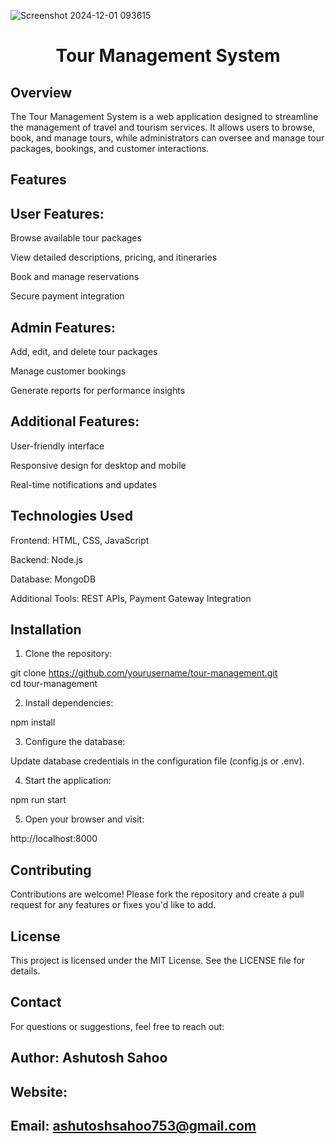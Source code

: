 ![Screenshot 2024-12-01 093615](https://github.com/user-attachments/assets/35843ef0-a33a-4075-88f3-83139c148570)

<h1 align="center">Tour Management System</h1>  

## Overview

The Tour Management System is a web application designed to streamline the management of travel and tourism services. It allows users to browse, book, and manage tours, while administrators can oversee and manage tour packages, bookings, and customer interactions.

## Features

## User Features:

Browse available tour packages

View detailed descriptions, pricing, and itineraries

Book and manage reservations

Secure payment integration


## Admin Features:

Add, edit, and delete tour packages

Manage customer bookings

Generate reports for performance insights


## Additional Features:

User-friendly interface

Responsive design for desktop and mobile

Real-time notifications and updates



## Technologies Used

Frontend: HTML, CSS, JavaScript

Backend: Node.js

Database: MongoDB

Additional Tools: REST APIs, Payment Gateway Integration


## Installation

1. Clone the repository:

git clone https://github.com/yourusername/tour-management.git  
cd tour-management


2. Install dependencies:

npm install


3. Configure the database:

Update database credentials in the configuration file (config.js or .env).


4. Start the application:

npm run start


5. Open your browser and visit:

http://localhost:8000



## Contributing

Contributions are welcome! Please fork the repository and create a pull request for any features or fixes you'd like to add.

## License

This project is licensed under the MIT License. See the LICENSE file for details.

## Contact

For questions or suggestions, feel free to reach out:

## Author: Ashutosh Sahoo

## Website: 

## Email: ashutoshsahoo753@gmail.com

